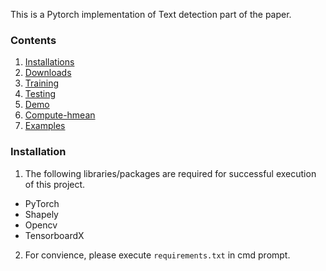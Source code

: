 This is a Pytorch implementation of Text detection part of the paper.

### Contents
1. [Installations](#installations)
2. [Downloads](#downloads)
3. [Training](#training)
4. [Testing](#testing)
5. [Demo](#demo)
6. [Compute-hmean](#compute-hmean)
7. [Examples](#examples)

### Installation
1. The following libraries/packages are required for successful execution of this project.
- PyTorch
- Shapely
- Opencv
- TensorboardX

2. For convience, please execute `requirements.txt` in cmd prompt.

